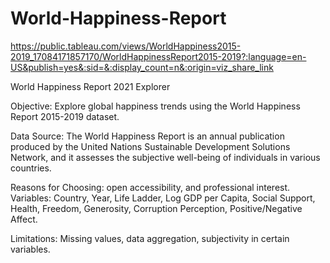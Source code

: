 # World-Happiness-Report
https://public.tableau.com/views/WorldHappiness2015-2019_17084171857170/WorldHappinessReport2015-2019?:language=en-US&publish=yes&:sid=&:display_count=n&:origin=viz_share_link

World Happiness Report 2021 Explorer

Objective: Explore global happiness trends using the World Happiness Report 2015-2019 dataset.

Data Source: The World Happiness Report is an annual publication produced by the United Nations Sustainable Development Solutions Network, and it assesses the subjective well-being of individuals in various countries.

Reasons for Choosing:  open accessibility, and professional interest.
Variables:
Country, Year, Life Ladder, Log GDP per Capita, Social Support, Health, Freedom, Generosity, Corruption Perception, Positive/Negative Affect.

Limitations:
Missing values, data aggregation, subjectivity in certain variables.


